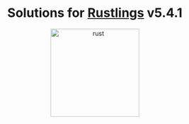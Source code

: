 <div align="center">
    <h1>
        Solutions for <a href="https://github.com/rust-lang/rustlings">Rustlings</a> v5.4.1
    </h1>
  <img src="https://rustacean.net/assets/rustacean-flat-gesture.svg" alt="rust" width="200">
</div>

